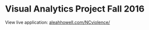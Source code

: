 # Visual Analytics Project Fall 2016
View live application: <a href="http://aleahhowell.com/NCviolence/" target="_blank">aleahhowell.com/NCviolence/</a>
